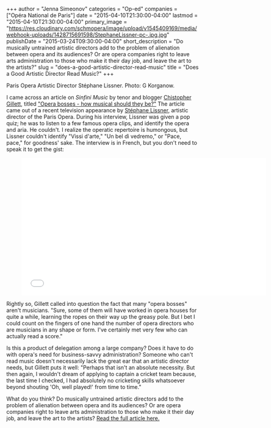 +++
author = "Jenna Simeonov"
categories = "Op-ed"
companies = ["Opéra National de Paris"]
date = "2015-04-10T21:30:00-04:00"
lastmod = "2015-04-10T21:30:00-04:00"
primary_image = "https://res.cloudinary.com/schmopera/image/upload/v1545409169/media/webhook-uploads/1428715691598/StephaneLissner-pc-.jpg.jpg"
publishDate = "2015-03-24T09:30:00-04:00"
short_description = "Do musically untrained artistic directors add to the problem of alienation between opera and its audiences? Or are opera companies right to leave arts administration to those who make it their day job, and leave the art to the artists?"
slug = "does-a-good-artistic-director-read-music"
title = "Does a Good Artistic Director Read Music?"
+++

<p>
	Paris Opera Artistic Director Stéphane Lissner. Photo: G Korganow.
</p>
<p>
	I came across an article on <em>Sinfini Music</em> by tenor and blogger <a href="http://christophergillett.co.uk/" target="_blank" data-mce-href="http://christophergillett.co.uk/">Chistopher Gillett</a>, titled <a href="http://www.sinfinimusic.com/uk/features/blogs/christopher-gillett/why-are-so-many-opera-directors-business-people-not-singers-or-conductors" target="_blank" data-mce-href="http://www.sinfinimusic.com/uk/features/blogs/christopher-gillett/why-are-so-many-opera-directors-business-people-not-singers-or-conductors">"Opera bosses - how musical should they be?"</a> The article came out of a recent television appearance by <a href="https://www.operadeparis.fr/en/l-opera-de-paris/l-institution/stephane-lissner-directeur-de-l-opera-de-paris" target="_blank" data-mce-href="https://www.operadeparis.fr/en/l-opera-de-paris/l-institution/stephane-lissner-directeur-de-l-opera-de-paris">Stéphane Lissner</a>, artistic director of the Paris Opera. During his interview, Lissner was given a pop quiz; he was to listen to a few famous opera clips, and identify the opera and aria. He couldn't. I realize the operatic repertoire is humongous, but Lissner couldn't identify "Vissi d'arte," "Un bel dì vedremo," or "Pace, pace," for goodness' sake. The interview is in French, but you don't need to speak it to get the gist:
</p>
<figure data-type="video">
<p>
	<iframe class="embedly-embed" src="//cdn.embedly.com/widgets/media.html?src=http%3A%2F%2Fwww.youtube.com%2Fembed%2F-lsA6wNrAVE%3Ffeature%3Doembed&amp;url=https%3A%2F%2Fwww.youtube.com%2Fwatch%3Fv%3D-lsA6wNrAVE&amp;image=http%3A%2F%2Fi.ytimg.com%2Fvi%2F-lsA6wNrAVE%2Fhqdefault.jpg&amp;key=31a2d8b5de5447f0b129e81f50af7b5b&amp;type=text%2Fhtml&amp;schema=youtube" width="640" height="360" scrolling="no" frameborder="0" allowfullscreen="">
	</iframe>
</p>
</figure>
<p>
	Rightly so, Gillett called into question the fact that many "opera bosses" aren't musicians. "Sure, some of them will have worked in opera houses for quite a while, learning the ropes on their way up the greasy pole. But I bet I could count on the fingers of one hand the number of opera directors who are musicians in any shape or form. I've certainly met very few who can actually read a score."
</p>
<p>
	Is this a product of delegation among a large company? Does it have to do with opera's need for business-savvy administration? Someone who can't read music doesn't necessarily lack the great ear that an artistic director needs, but Gillett puts it well: "Perhaps that isn't an absolute necessity. But then again, I wouldn't dream of applying to captain a cricket team because, the last time I checked, I had absolutely no cricketing skills whatsoever beyond shouting 'Oh, well played!' from time to time."
</p>
<p>
	What do you think? Do musically untrained artistic directors add to the problem of alienation between opera and its audiences? Or are opera companies right to leave arts administration to those who make it their day job, and leave the art to the artists? <a href="http://www.sinfinimusic.com/uk/features/blogs/christopher-gillett/why-are-so-many-opera-directors-business-people-not-singers-or-conductors" target="_blank" data-mce-href="http://www.sinfinimusic.com/uk/features/blogs/christopher-gillett/why-are-so-many-opera-directors-business-people-not-singers-or-conductors">Read the full article here.</a>
</p>
